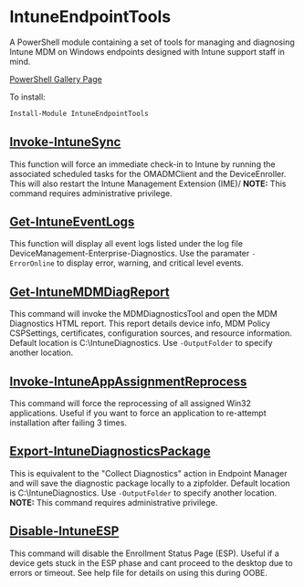 # IntuneEndpointTools
A PowerShell module containing a set of tools for managing and diagnosing Intune MDM on Windows endpoints designed with Intune support staff in mind. 

[PowerShell Gallery Page](https://www.powershellgallery.com/packages/IntuneEndpointTools/1.2)

To install:
```powershell
Install-Module IntuneEndpointTools
```
## [Invoke-IntuneSync](docs/Invoke-IntuneSync.md)
This function will force an immediate check-in to Intune by running the associated scheduled tasks for the OMADMClient and the DeviceEnroller. This will also restart the Intune Management Extension (IME)/
**NOTE:** This command requires administrative privilege. 

## [Get-IntuneEventLogs](docs/Get-IntuneEventLogs.md)
This function will display all event logs listed under the log file DeviceManagement-Enterprise-Diagnostics. Use the paramater ```-ErrorOnline``` to display error, warning, and critical level events. 

## [Get-IntuneMDMDiagReport](docs/Get-IntuneMDMDiagReport.md)
This command will invoke the MDMDiagnosticsTool and open the MDM Diagnostics HTML report. This report details device info, MDM Policy CSPSettings, certificates, configuration sources, and resource information. Default location is C:\IntuneDiagnostics. Use ```-OutputFolder``` to specify another location. 

## [Invoke-IntuneAppAssignmentReprocess](docs/Invoke-IntuneAppAssignmentReprocess.md)
This command will force the reprocessing of all assigned Win32 applications. Useful if you want to force an application to re-attempt installation after failing 3 times. 

## [Export-IntuneDiagnosticsPackage](docs/Export-IntuneDiagnosticPackage.md)
This is equivalent to the "Collect Diagnostics" action in Endpoint Manager and will save the diagnostic package locally to a zipfolder. Default location is C:\IntuneDiagnostics. Use ```-OutputFolder``` to specify another location. 
**NOTE:** This command requires administrative privilege. 

## [Disable-IntuneESP](docs/Disable-IntuneESP.md)
This command will disable the Enrollment Status Page (ESP). Useful if a device gets stuck in the ESP phase and cant proceed to the desktop due to errors or timeout. 
See help file for details on using this during OOBE.
